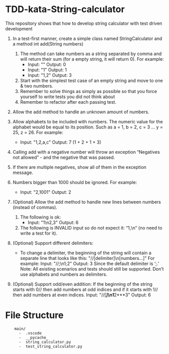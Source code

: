# TDD-kata-String-calculator

This repository shows that how to develop string calculator with  test driven development

1. In a test-first manner, create a simple class named StringCalculator and a method
    int add(String numbers)
   
   1. The method can take numbers as a string separated by comma and will return their sum (for a empty string, it will return 0). For example:
      * Input: ""
        Output: 0
      * Input: "1"
        Output: 1
      * Input: "1,2"
        Output: 3
    2. Start with the simplest test case of an empty string and move to one & two numbers.
    3. Remember to solve things as simply as possible so that you force yourself to write tests you did not think about
    4. Remember to refactor after each passing test.
2. Allow the add method to handle an unknown amount of numbers.
3. Allow alphabets to be included with numbers.
   The numeric value for the alphabet would be equal to its position.
   Such as a = 1, b = 2, c = 3 … y = 25, z = 26.
   For example:
   * Input: "1,2,a,c"
     Output: 7 (1 + 2 + 1 + 3)
4. Calling add with a negative number will throw an exception “Negatives not allowed” - and the negative that was passed.
5. If there are multiple negatives, show all of them in the exception message.
6. Numbers bigger than 1000 should be ignored.
   For example:
   * Input: "2,1001"
    Output: 2
7. (Optional) Allow the add method to handle new lines between numbers (instead of commas).
    1. The following is ok:
        * Input: "1\n2,3"
          Output: 6
    2. The following is INVALID input so do not expect it: “1,\n” (no need to write a test for it).
    
8. (Optional) Support different delimiters:
    - To change a delimiter, the beginning of the string will contain a separate line that looks like this: 
    "//[delimiter]\n[numbers…]"
      For example:
      Input: "//;\n1;2"
      Output: 3
    Since the default delimiter is ‘;.’
    Note: All existing scenarios and tests should still be supported. Don’t use alphabets and numbers as 
    delimiters.
9. (Optional) Support odd/even addition: If the beginning of the string starts with 0// then add numbers 
    at odd indices and if it starts with 1// then add numbers at even indices.
    Input: "//[***]\n1***2***3"
    Output: 6

    
 # File Structure
 
        main/
          -  .vscode
          -  __pycache_
          -  string_calculator.py 
          -  test_string_calculator.py
